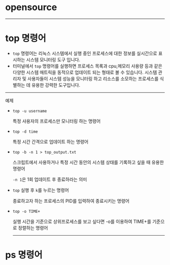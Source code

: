 # opensource
-----------------------------------------
#  top 명령어
+ `top` 명령어는 리눅스 시스템에서 실행 중인 프로세스에 대한 정보를 실시간으로 표시하는 시스템 모니터링 도구 입니다.
+ 터미널에서 `top` 명령어를 실행하면 프로세스 목록과 cpu,메모리 사용량 등과 같은 다양한 시스템 매트릭을 동적으로 업데이트 되는 형태로 볼 수 있습니다. 시스템 관리자 및 사용자들이 시스템 성능을 모니터링 하고 리소스를 소모하는 프로세스를 식별하는 데 유용한 강력한 도구입니다.
------------------------------------------
예제

+ `top -u username`

  특정 사용자의 프로세스만 모니터링 하는 명령어

+ `top -d time`

  특정 시간 간격으로 업데이트 하는 명령어

+ `top -b -n 1 > top_output.txt`

  스크립트에서 사용하거나 특정 시간 동안의 시스템 상태를 기록하고 싶을 때 유용한 명령어

  `-n 1`은 1회 업데이트 후 종료하라는 의미
+ `top` 실행 후 `k`를 누르는 명령어

  종료하고자 하는 프로세스의 PID를 입력하여 종료시키는 명령어

+ `top -o TIME+`

  실행 시간을 기준으로 상위프로세스를 보고 싶다면 -o를 이용하여 TIME+를 기준으로 정렬하는 명령어

  ---
# ps 명령어




